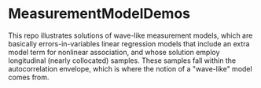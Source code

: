 # MeasurementModelDemos

This repo illustrates solutions of wave-like measurement models,
which are basically errors-in-variables linear regression models
that include an extra model term for nonlinear association, and
whose solution employ longitudinal (nearly collocated) samples.
These samples fall within the autocorrelation envelope, which is
where the notion of a "wave-like" model comes from. 
